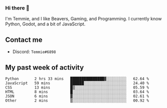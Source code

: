 ### Hi there 👋
I'm Temmie, and I like Beavers, Gaming, and Programming. I currently know Python, Godot, and a bit of JavaScript.

## Contact me
* Discord: `Temmie#6898`

## My past week of activity
<!--START_SECTION:waka-->

```text
Python       2 hrs 33 mins   ███████████████▓░░░░░░░░░   62.64 %
JavaScript   59 mins         ██████░░░░░░░░░░░░░░░░░░░   24.40 %
CSS          13 mins         █▒░░░░░░░░░░░░░░░░░░░░░░░   05.59 %
HTML         8 mins          █░░░░░░░░░░░░░░░░░░░░░░░░   03.64 %
JSON         6 mins          ▓░░░░░░░░░░░░░░░░░░░░░░░░   02.61 %
Other        2 mins          ▒░░░░░░░░░░░░░░░░░░░░░░░░   00.92 %
```

<!--END_SECTION:waka-->
